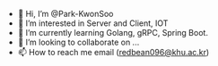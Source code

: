 - 👋 Hi, I’m @Park-KwonSoo
- 👀 I’m interested in Server and Client, IOT
- 🌱 I’m currently learning Golang, gRPC, Spring Boot.
- 💞️ I’m looking to collaborate on ...
- 📫 How to reach me email (redbean096@khu.ac.kr)

<!---
Park-KwonSoo/Park-KwonSoo is a ✨ special ✨ repository because its `README.md` (this file) appears on your GitHub profile.
You can click the Preview link to take a look at your changes.
--->

